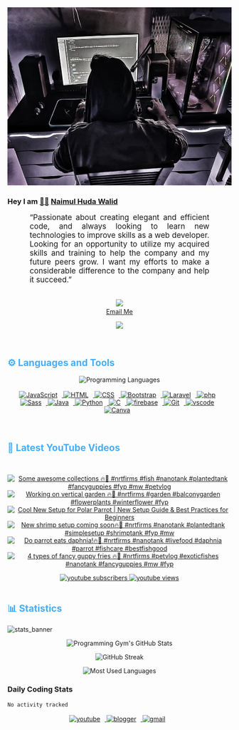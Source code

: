 <!-- ![github_cover_banner](https://www.digitalsolutionservices.com/img/services/web%20development.gif)-->

<div align="center" style="display:block;">
    <img height="400px" width="100%" alt="github cover banner" src="https://raw.githubusercontent.com/NaimulHudaWalid/NaimulHudaWalid/main/272276268_3114779035434264_920860974401480824_n.jpg"/> 
</div>

### Hey I am [👨🏻‍][facebook] [Naimul Huda Walid][youtube]



<p align:"center" style="text-align: justify; margin: 0 50px; font-size: 17px;" >
   “Passionate about creating elegant and efficient code, and always looking to learn new technologies to improve skills as a web developer. Looking for an opportunity to utilize my acquired skills and training to help the company and my future peers grow. I want my efforts to make a considerable difference to the company and help it succeed.”
<br>
<br>
<div align="center">

![](https://visitor-badge.glitch.me/badge?page_id=NaimulHudaWalid)
    <br />
[Email Me](mailto:dev.naimulhuda@gmail.com)
</div>
</p>
<!-- Typing SVG by DenverCoder1 - https://github.com/DenverCoder1/readme-typing-svg -->
<p align="center">
<!--   <a href="https://github.com/DenverCoder1/readme-typing-svg"> -->
    <img src="https://readme-typing-svg.herokuapp.com?color=E22FE4&width=380&height=45&lines=Open-Source+Enthusiast;Learning+In+Public;Empowering+Others;Nice+To+Meet+You+...&center=true"></a>

</p>
<br>
<!-- Languages and Tools -->

<h2 style="color: #44AEFB">⚙️ Languages and Tools</h2>
<div align="center" style="display:block;">
    <img width="100px" alt="Programming Languages" src="https://user-images.githubusercontent.com/78341798/194531121-47b0119a-ce00-439d-b586-125f86acb098.png"/> 
</div>
<br>   
<!-- Icons Resources -->
<!-- https://devicon.dev/ -->
<!-- https://cdn.jsdelivr.net/npm/simple-icons@v3/icons/ -->
<div align="center">
  <a href="https://developer.mozilla.org/en-US/docs/Web/JavaScript" target="_blank" rel="noreferrer">
      <img  alt="JavaScript" height="50px" style="padding-right:10px;" src="https://cdn.jsdelivr.net/gh/devicons/devicon/icons/javascript/javascript-plain.svg"/>
  </a>
  
 
  <a href="https://developer.mozilla.org/en-US/docs/Web/HTML" target="_blank" rel="noreferrer">
      <img  alt="HTML" height="50px" style="padding-right:10px;" src="https://cdn.jsdelivr.net/gh/devicons/devicon/icons/html5/html5-original.svg"/>
  </a>
  <a href="https://developer.mozilla.org/en-US/docs/Web/CSS" target="_blank" rel="noreferrer">
      <img  alt="CSS" height="50px" style="padding-right:10px;" src="https://cdn.jsdelivr.net/gh/devicons/devicon/icons/css3/css3-original.svg"/>
  </a>
  <a href="https://getbootstrap.com/" target="_blank" rel="noreferrer">
      <img  alt="Bootstrap" height="50px" style="padding-right:10px;" src="https://cdn.jsdelivr.net/gh/devicons/devicon/icons/bootstrap/bootstrap-original.svg"/>
  </a> 
  <a href="https://laravel.com/" target="_blank" rel="noreferrer">
      <img  alt="Laravel" height="50px" style="padding-right:10px;" src="https://cdn.jsdelivr.net/gh/devicons/devicon/icons/laravel/laravel-plain.svg"/>
  </a>
  <a href="https://www.php.net/" target="_blank" rel="noreferrer">
      <img  alt="php" height="50px" style="padding-right:10px;" src="https://cdn.jsdelivr.net/gh/devicons/devicon/icons/php/php-original.svg"/>
  </a>
  <a href="https://sass-lang.com/" target="_blank" rel="noreferrer">
      <img  alt="Sass" height="50px" style="padding-right:10px;" src="https://cdn.jsdelivr.net/gh/devicons/devicon/icons/sass/sass-original.svg"/>
  </a>
  <a href="https://www.java.com/en/" target="_blank" rel="noreferrer">
      <img  alt="Java" height="50px" style="padding-right:10px;" src="https://cdn.jsdelivr.net/gh/devicons/devicon/icons/java/java-original.svg"/>
  </a>    
  <a href="https://www.python.org/" target="_blank" rel="noreferrer">
      <img  alt="Python" height="50px" style="padding-right:10px;" src="https://cdn.jsdelivr.net/gh/devicons/devicon/icons/python/python-original.svg"/>
  </a>
  <a href="https://www.cprogramming.com/" target="_blank" rel="noreferrer">
      <img  alt="C" height="50px" style="padding-right:10px;" src="https://cdn.jsdelivr.net/gh/devicons/devicon/icons/c/c-original.svg"/>
  </a>
  
  <a href="https://firebase.google.com/" target="_blank" rel="noreferrer">
      <img  alt="firebase" height="50px" style="padding-right:10px;" src="https://cdn.jsdelivr.net/gh/devicons/devicon/icons/firebase/firebase-plain.svg"/>
  </a>
 
  <a href="https://git-scm.com/" target="_blank" rel="noreferrer">
      <img  alt="Git" height="50px" style="padding-right:10px;" src="https://cdn.jsdelivr.net/gh/devicons/devicon/icons/git/git-original.svg"/>
  </a>
  
  <a href="https://code.visualstudio.com/" target="_blank" rel="noreferrer">
      <img  alt="vscode" height="50px" style="padding-right:10px;"src="https://cdn.jsdelivr.net/gh/devicons/devicon/icons/vscode/vscode-original.svg"/>
  </a>
  <a href="https://www.canva.com/" target="_blank" rel="noreferrer">
      <img  alt="Canva" height="50px" style="padding-right:10px;" src="https://cdn.jsdelivr.net/gh/devicons/devicon/icons/canva/canva-original.svg"/> 
  </a>
</div>
<br>
<br>

<!-- Latest YouTube Videos -->

<h2 style="color: #44AEFB">🎦 Latest YouTube Videos</h2>
<br />

<!-- Resource/Reference: https://github.com/DenverCoder1/github-readme-youtube-cards -->
<div class="youtube videos cards" align="center">

<!-- BEGIN YOUTUBE-CARDS -->
[![Some awesome collections 🔥🖤 #nrtfirms #fish #nanotank #plantedtank #fancyguppies #fyp #mw #petvlog](https://ytcards.demolab.com/?id=cS1egNhw4lQ&title=Some+awesome+collections+%F0%9F%94%A5%F0%9F%96%A4+%23nrtfirms+%23fish+%23nanotank+%23plantedtank+%23fancyguppies+%23fyp+%23mw+%23petvlog&lang=en&timestamp=1703941296&background_color=%230d1117&title_color=%23ffffff&stats_color=%23dedede&max_title_lines=1&width=250&border_radius=5 "Some awesome collections 🔥🖤 #nrtfirms #fish #nanotank #plantedtank #fancyguppies #fyp #mw #petvlog")](https://www.youtube.com/watch?v=cS1egNhw4lQ)
[![Working on vertical garden 🔥🖤 #nrtfirms #garden #balconygarden #flowerplants #winterflower #fyp](https://ytcards.demolab.com/?id=bewg7u5FER0&title=Working+on+vertical+garden+%F0%9F%94%A5%F0%9F%96%A4+%23nrtfirms+%23garden+%23balconygarden+%23flowerplants+%23winterflower+%23fyp&lang=en&timestamp=1703938288&background_color=%230d1117&title_color=%23ffffff&stats_color=%23dedede&max_title_lines=1&width=250&border_radius=5 "Working on vertical garden 🔥🖤 #nrtfirms #garden #balconygarden #flowerplants #winterflower #fyp")](https://www.youtube.com/watch?v=bewg7u5FER0)
[![Cool New Setup for Polar Parrot | New Setup Guide & Best Practices for Beginners](https://ytcards.demolab.com/?id=mbikuG5pLj0&title=Cool+New+Setup+for+Polar+Parrot+%7C+New+Setup+Guide+%26+Best+Practices+for+Beginners&lang=en&timestamp=1703929456&background_color=%230d1117&title_color=%23ffffff&stats_color=%23dedede&max_title_lines=1&width=250&border_radius=5 "Cool New Setup for Polar Parrot | New Setup Guide & Best Practices for Beginners")](https://www.youtube.com/watch?v=mbikuG5pLj0)
[![New shrimp setup coming soon🔥🖤 #nrtfirms #nanotank #plantedtank #simplesetup #shrimptank #fyp #mw](https://ytcards.demolab.com/?id=3BTQeT17cag&title=New+shrimp+setup+coming+soon%F0%9F%94%A5%F0%9F%96%A4+%23nrtfirms+%23nanotank+%23plantedtank+%23simplesetup+%23shrimptank+%23fyp+%23mw&lang=en&timestamp=1703908514&background_color=%230d1117&title_color=%23ffffff&stats_color=%23dedede&max_title_lines=1&width=250&border_radius=5 "New shrimp setup coming soon🔥🖤 #nrtfirms #nanotank #plantedtank #simplesetup #shrimptank #fyp #mw")](https://www.youtube.com/watch?v=3BTQeT17cag)
[![Do parrot eats daphnia!🔥🖤 #nrtfirms #nanotank #livefood #daphnia #parrot #fishcare #bestfishgood](https://ytcards.demolab.com/?id=KXG-ns8KstU&title=Do+parrot+eats+daphnia%21%F0%9F%94%A5%F0%9F%96%A4+%23nrtfirms+%23nanotank+%23livefood+%23daphnia+%23parrot+%23fishcare+%23bestfishgood&lang=en&timestamp=1703894916&background_color=%230d1117&title_color=%23ffffff&stats_color=%23dedede&max_title_lines=1&width=250&border_radius=5 "Do parrot eats daphnia!🔥🖤 #nrtfirms #nanotank #livefood #daphnia #parrot #fishcare #bestfishgood")](https://www.youtube.com/watch?v=KXG-ns8KstU)
[![4 types of fancy guppy fries 🔥🖤 #nrtfirms #petvlog #exoticfishes #nanotank #fancyguppies #mw #fyp](https://ytcards.demolab.com/?id=8hXPj1Is3N8&title=4+types+of+fancy+guppy+fries+%F0%9F%94%A5%F0%9F%96%A4+%23nrtfirms+%23petvlog+%23exoticfishes+%23nanotank+%23fancyguppies+%23mw+%23fyp&lang=en&timestamp=1703855401&background_color=%230d1117&title_color=%23ffffff&stats_color=%23dedede&max_title_lines=1&width=250&border_radius=5 "4 types of fancy guppy fries 🔥🖤 #nrtfirms #petvlog #exoticfishes #nanotank #fancyguppies #mw #fyp")](https://www.youtube.com/watch?v=8hXPj1Is3N8)
<!-- END YOUTUBE-CARDS -->
</div>

<!-- Begin Youtube Buttons -->
<!-- Resource/Reference:  https://github.com/DenverCoder1/custom-icon-badges -->
<div class="youtube buttons" align="center">
    <a href="https://www.youtube.com/channel/UCa3YaFwzSII0kKg3Nads2dQ"  target="_blank">
        <img alt="youtube subscribers" src="https://img.shields.io/youtube/channel/subscribers/UCa3YaFwzSII0kKg3Nads2dQ?logo=youtube&logoColor=red&style=for-the-badge"/>
    </a> 
    <a href="https://www.youtube.com/channel/UCa3YaFwzSII0kKg3Nads2dQ"  target="_blank">
        <img alt="youtube views" src="https://custom-icon-badges.demolab.com/youtube/channel/views/UCa3YaFwzSII0kKg3Nads2dQ?color=%23E05D44&logo=eye&logoColor=white&style=for-the-badge&labelColor=#555555"/>
    </a> 
</div>
<br>
<!-- End Youtube Buttons -->

<!-- Statistics -->

<h2 style="color: #44AEFB">📊 Statistics</h2>

![stats_banner](https://user-images.githubusercontent.com/78341798/194534778-d662496c-ae00-4e8d-ae9b-b90912054e7f.gif)

<!-- Begin Stats Cards -->
<!-- Resources:  -->
<!-- Github & Languages Stats: https://github.com/naimul15-12090/github-readme-stats --> 
<!-- Streak Stats: https://github.com/denvercoder1/github-readme-streak-stats -->
<!-- Change the value after ?username= to your GitHub username. -->
<div class="stats" align="center">

![Programming Gym's GitHub Stats](https://github-readme-stats.vercel.app/api?username=NaimulHudaWalid&hide=stars&count_private=true&show_icons=true&theme=algolia&border_radius=20)

![GitHub Streak](https://streak-stats.demolab.com?user=NaimulHudaWalid&count_private=true&theme=algolia&border_radius=22)

![Most Used Languages](https://github-readme-stats.vercel.app/api/top-langs/?username=NaimulHudaWalid&langs_count=8&layout=compact&show_icons=true&theme=algolia&border_radius=20)
    
<!-- ![Top Langs](https://github-readme-stats.vercel.app/api/top-langs/?username=naimul15-12090&langs_count=8) -->
<!-- [![Top Langs](https://github-readme-stats.vercel.app/api/top-langs/?username=naimul15-12090&layout=compact)](https://github.com/anuraghazra/github-readme-stats)
 -->
    
</div>
<!--  End Stats Cards -->



### Daily Coding Stats
<!--START_SECTION:waka-->

```txt
No activity tracked
```

<!--END_SECTION:waka-->
<!-- Begin Footer -->
<!-- Icons Resources -->
<!-- https://devicon.dev/ -->
<div class="footer" align="center" style="margin:15px;">
    <a href="https://www.youtube.com/channel/UCa3YaFwzSII0kKg3Nads2dQ" target="_blank">
        <img  style="margin:0 10px 10px 0;" src="https://user-images.githubusercontent.com/78341798/194531650-698ef1b1-9cbd-4b4f-96ef-5a2ec4b5d7e6.svg" alt="youtube" width="40px"/>
    </a>
    <a href="https://www.linkedin.com/in/naimulhudawalid/" target="_blank">
        <img style="margin:0 10px 10px 0;" src="https://user-images.githubusercontent.com/78341798/194531458-b5dfeb1b-bad5-4dfa-909a-2e402262db9a.svg" alt="blogger" width="40px"/>
    </a>
    <a href="mailto:dev.naimulhuda@gmail.com" target="_blank">
        <img style="margin:0 10px 10px 0;" src="https://user-images.githubusercontent.com/78341798/194531383-ddb2b774-5bb9-491c-b601-4a4a7d9792fb.svg" alt="gmail" width="40px"/>
    </a>
</div>
<!-- End Footer -->

[youtube]: https://www.youtube.com/channel/UCa3YaFwzSII0kKg3Nads2dQ
[facebook]: https://www.facebook.com/profile.php?id=100007065945838
